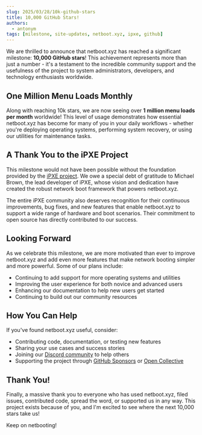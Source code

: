 ```yaml
---
slug: 2025/03/28/10k-github-stars
title: 10,000 GitHub Stars!
authors:
  - antonym
tags: [milestone, site-updates, netboot.xyz, ipxe, github]
---
```


We are thrilled to announce that netboot.xyz has reached a significant milestone: **10,000 GitHub stars**! This achievement represents more than just a number - it's a testament to the incredible community support and the usefulness of the project to system administrators, developers, and technology enthusiasts worldwide.

<!-- truncate -->

## One Million Menu Loads Monthly

Along with reaching 10k stars, we are now seeing over **1 million menu loads per month** worldwide! This level of usage demonstrates how essential netboot.xyz has become for many of you in your daily workflows - whether you're deploying operating systems, performing system recovery, or using our utilities for maintenance tasks.

## A Thank You to the iPXE Project

This milestone would not have been possible without the foundation provided by the [iPXE project](https://ipxe.org/). We owe a special debt of gratitude to Michael Brown, the lead developer of iPXE, whose vision and dedication have created the robust network boot framework that powers netboot.xyz.

The entire iPXE community also deserves recognition for their continuous improvements, bug fixes, and new features that enable netboot.xyz to support a wide range of hardware and boot scenarios. Their commitment to open source has directly contributed to our success.

## Looking Forward

As we celebrate this milestone, we are more motivated than ever to improve netboot.xyz and add even more features that make network booting simpler and more powerful. Some of our plans include:

- Continuing to add support for more operating systems and utilities
- Improving the user experience for both novice and advanced users
- Enhancing our documentation to help new users get started
- Continuing to build out our community resources

## How You Can Help

If you've found netboot.xyz useful, consider:

- Contributing code, documentation, or testing new features
- Sharing your use cases and success stories
- Joining our [Discord community](https://discord.gg/An6PA2a) to help others
- Supporting the project through [GitHub Sponsors](https://github.com/sponsors/cloudinitpxecom) or [Open Collective](https://opencollective.com/cloudinitpxecom)

## Thank You!

Finally, a massive thank you to everyone who has used netboot.xyz, filed issues, contributed code, spread the word, or supported us in any way. This project exists because of you, and I'm excited to see where the next 10,000 stars take us!

Keep on netbooting!
